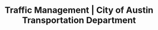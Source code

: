 ---
layout: mobile-workforce-layout-2
title: Traffic Management | City of Austin Transportation Department
description: Test
title_short: Traffic Management
custom_js:
- leaflet.extra-markers.min
- selectize.min
- mobile-workforce
- state-plane-convert
custom_css:
- dashboard
- leaflet.extra-markers.min
- selectize.min
- mobile-workforce
---